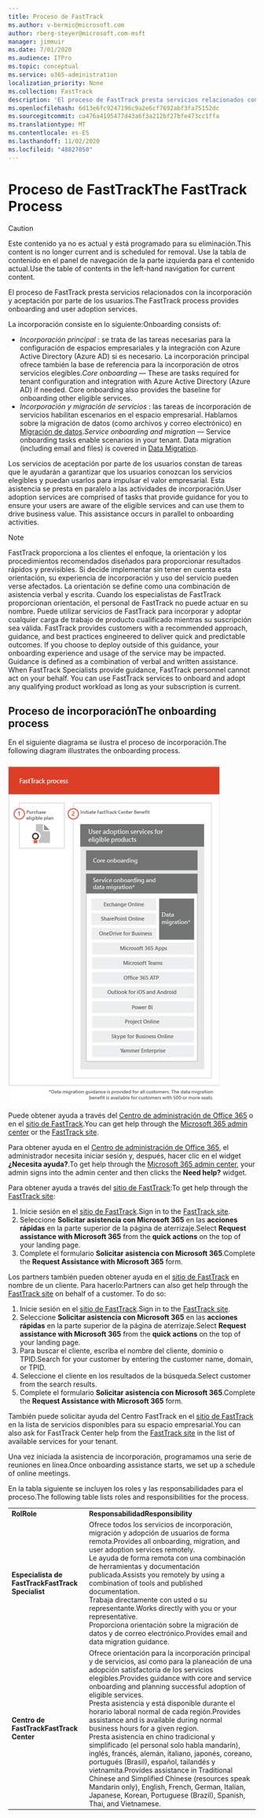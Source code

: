 ```yaml
---
title: Proceso de FastTrack
ms.author: v-bermic@microsoft.com
author: rberg-steyer@microsoft.com-msft
manager: jimmuir
ms.date: 7/01/2020
ms.audience: ITPro
ms.topic: conceptual
ms.service: o365-administration
localization_priority: None
ms.collection: FastTrack
description: 'El proceso de FastTrack presta servicios relacionados con la incorporación y aceptación por parte de los usuarios. '
ms.openlocfilehash: 6d13e6fc9247196c9a2e6cf7692abf3fa75152dc
ms.sourcegitcommit: ca476a4195477d43a6f3a212bf27bfe473cc1ffa
ms.translationtype: MT
ms.contentlocale: es-ES
ms.lasthandoff: 11/02/2020
ms.locfileid: "48827050"
---
```

# <a name="the-fasttrack-process"></a><span data-ttu-id="2b955-103">Proceso de FastTrack</span><span class="sxs-lookup"><span data-stu-id="2b955-103">The FastTrack Process</span></span>

> [!CAUTION]
> <span data-ttu-id="2b955-104">Este contenido ya no es actual y está programado para su eliminación.</span><span class="sxs-lookup"><span data-stu-id="2b955-104">This content is no longer current and is scheduled for removal.</span></span> <span data-ttu-id="2b955-105">Use la tabla de contenido en el panel de navegación de la parte izquierda para el contenido actual.</span><span class="sxs-lookup"><span data-stu-id="2b955-105">Use the table of contents in the left-hand navigation for current content.</span></span>

<span data-ttu-id="2b955-106">El proceso de FastTrack presta servicios relacionados con la incorporación y aceptación por parte de los usuarios.</span><span class="sxs-lookup"><span data-stu-id="2b955-106">The FastTrack process provides onboarding and user adoption services.</span></span> 
  
<span data-ttu-id="2b955-107">La incorporación consiste en lo siguiente:</span><span class="sxs-lookup"><span data-stu-id="2b955-107">Onboarding consists of:</span></span>
  
- <span data-ttu-id="2b955-p102">*Incorporación principal* : se trata de las tareas necesarias para la configuración de espacios empresariales y la integración con Azure Active Directory (Azure AD) si es necesario. La incorporación principal ofrece también la base de referencia para la incorporación de otros servicios elegibles.</span><span class="sxs-lookup"><span data-stu-id="2b955-p102">*Core onboarding* — These are tasks required for tenant configuration and integration with Azure Active Directory (Azure AD) if needed. Core onboarding also provides the baseline for onboarding other eligible services.</span></span> 
- <span data-ttu-id="2b955-p103">*Incorporación y migración de servicios* : las tareas de incorporación de servicios habilitan escenarios en el espacio empresarial. Hablamos sobre la migración de datos (como archivos y correo electrónico) en [Migración de datos](O365-data-migration.md).</span><span class="sxs-lookup"><span data-stu-id="2b955-p103">*Service onboarding and migration* — Service onboarding tasks enable scenarios in your tenant. Data migration (including email and files) is covered in [Data Migration](O365-data-migration.md).</span></span> 
    
<span data-ttu-id="2b955-p104">Los servicios de aceptación por parte de los usuarios constan de tareas que le ayudarán a garantizar que los usuarios conozcan los servicios elegibles y puedan usarlos para impulsar el valor empresarial. Esta asistencia se presta en paralelo a las actividades de incorporación.</span><span class="sxs-lookup"><span data-stu-id="2b955-p104">User adoption services are comprised of tasks that provide guidance for you to ensure your users are aware of the eligible services and can use them to drive business value. This assistance occurs in parallel to onboarding activities.</span></span>
  
> [!NOTE]
> <span data-ttu-id="2b955-p105">FastTrack proporciona a los clientes el enfoque, la orientación y los procedimientos recomendados diseñados para proporcionar resultados rápidos y previsibles. Si decide implementar sin tener en cuenta esta orientación, su experiencia de incorporación y uso del servicio pueden verse afectados. La orientación se define como una combinación de asistencia verbal y escrita. Cuando los especialistas de FastTrack proporcionan orientación, el personal de FastTrack no puede actuar en su nombre. Puede utilizar servicios de FastTrack para incorporar y adoptar cualquier carga de trabajo de producto cualificado mientras su suscripción sea válida. </span><span class="sxs-lookup"><span data-stu-id="2b955-p105">FastTrack provides customers with a recommended approach, guidance, and best practices engineered to deliver quick and predictable outcomes. If you choose to deploy outside of this guidance, your onboarding experience and usage of the service may be impacted. Guidance is defined as a combination of verbal and written assistance. When FastTrack Specialists provide guidance, FastTrack personnel cannot act on your behalf. You can use FastTrack services to onboard and adopt any qualifying product workload as long as your subscription is current.</span></span> 
  
## <a name="the-onboarding-process"></a><span data-ttu-id="2b955-119">Proceso de incorporación</span><span class="sxs-lookup"><span data-stu-id="2b955-119">The onboarding process</span></span>

<span data-ttu-id="2b955-120">En el siguiente diagrama se ilustra el proceso de incorporación.</span><span class="sxs-lookup"><span data-stu-id="2b955-120">The following diagram illustrates the onboarding process.</span></span>
  
![Escala de tiempo para el uso de la ventaja de incorporación](media/o365-onboarding-timeline-m365-apps.png)
  
<span data-ttu-id="2b955-122">Puede obtener ayuda a través del [Centro de administración de Office 365](https://go.microsoft.com/fwlink/?linkid=2032704) o en el [sitio de FastTrack](https://go.microsoft.com/fwlink/?linkid=780698).</span><span class="sxs-lookup"><span data-stu-id="2b955-122">You can get help through the [Microsoft 365 admin center](https://go.microsoft.com/fwlink/?linkid=2032704) or the [FastTrack site](https://go.microsoft.com/fwlink/?linkid=780698).</span></span> 

<span data-ttu-id="2b955-123">Para obtener ayuda en el [Centro de administración de Office 365](https://go.microsoft.com/fwlink/?linkid=2032704), el administrador necesita iniciar sesión y, después, hacer clic en el widget **¿Necesita ayuda?**.</span><span class="sxs-lookup"><span data-stu-id="2b955-123">To get help through the [Microsoft 365 admin center](https://go.microsoft.com/fwlink/?linkid=2032704), your admin signs into the admin center and then clicks the **Need help?** widget.</span></span> 

<span data-ttu-id="2b955-124">Para obtener ayuda a través del [sitio de FastTrack](https://go.microsoft.com/fwlink/?linkid=780698):</span><span class="sxs-lookup"><span data-stu-id="2b955-124">To get help through the [FastTrack site](https://go.microsoft.com/fwlink/?linkid=780698):</span></span> 
1.    <span data-ttu-id="2b955-125">Inicie sesión en el [sitio de FastTrack](https://go.microsoft.com/fwlink/?linkid=780698).</span><span class="sxs-lookup"><span data-stu-id="2b955-125">Sign in to the [FastTrack site](https://go.microsoft.com/fwlink/?linkid=780698).</span></span> 
2.    <span data-ttu-id="2b955-126">Seleccione **Solicitar asistencia con Microsoft 365** en las **acciones rápidas** en la parte superior de la página de aterrizaje.</span><span class="sxs-lookup"><span data-stu-id="2b955-126">Select **Request assistance with Microsoft 365** from the **quick actions** on the top of your landing page.</span></span>
3.    <span data-ttu-id="2b955-127">Complete el formulario **Solicitar asistencia con Microsoft 365**.</span><span class="sxs-lookup"><span data-stu-id="2b955-127">Complete the **Request Assistance with Microsoft 365** form.</span></span>
  
<span data-ttu-id="2b955-p106">Los partners también pueden obtener ayuda en el [sitio de FastTrack](https://go.microsoft.com/fwlink/?linkid=780698) en nombre de un cliente. Para hacerlo:</span><span class="sxs-lookup"><span data-stu-id="2b955-p106">Partners can also get help through the [FastTrack site](https://go.microsoft.com/fwlink/?linkid=780698) on behalf of a customer. To do so:</span></span>
1.    <span data-ttu-id="2b955-130">Inicie sesión en el [sitio de FastTrack](https://go.microsoft.com/fwlink/?linkid=780698).</span><span class="sxs-lookup"><span data-stu-id="2b955-130">Sign in to the [FastTrack site](https://go.microsoft.com/fwlink/?linkid=780698).</span></span> 
2.    <span data-ttu-id="2b955-131">Seleccione **Solicitar asistencia con Microsoft 365** en las **acciones rápidas** en la parte superior de la página de aterrizaje.</span><span class="sxs-lookup"><span data-stu-id="2b955-131">Select **Request assistance with Microsoft 365** from the **quick actions** on the top of your landing page.</span></span>
3.    <span data-ttu-id="2b955-132">Para buscar el cliente, escriba el nombre del cliente, dominio o TPID.</span><span class="sxs-lookup"><span data-stu-id="2b955-132">Search for your customer by entering the customer name, domain, or TPID.</span></span>
4.    <span data-ttu-id="2b955-133">Seleccione el cliente en los resultados de la búsqueda.</span><span class="sxs-lookup"><span data-stu-id="2b955-133">Select customer from the search results.</span></span>
5.    <span data-ttu-id="2b955-134">Complete el formulario **Solicitar asistencia con Microsoft 365**.</span><span class="sxs-lookup"><span data-stu-id="2b955-134">Complete the **Request Assistance with Microsoft 365** form.</span></span>
  
 <span data-ttu-id="2b955-135">También puede solicitar ayuda del Centro FastTrack en el [sitio de FastTrack](https://go.microsoft.com/fwlink/?linkid=780698) en la lista de servicios disponibles para su espacio empresarial.</span><span class="sxs-lookup"><span data-stu-id="2b955-135">You can also ask for FastTrack Center help from the [FastTrack site](https://go.microsoft.com/fwlink/?linkid=780698) in the list of available services for your tenant.</span></span> 
    
 <span data-ttu-id="2b955-136">Una vez iniciada la asistencia de incorporación, programamos una serie de reuniones en línea.</span><span class="sxs-lookup"><span data-stu-id="2b955-136">Once onboarding assistance starts, we set up a schedule of online meetings.</span></span>

<span data-ttu-id="2b955-137">En la tabla siguiente se incluyen los roles y las responsabilidades para el proceso.</span><span class="sxs-lookup"><span data-stu-id="2b955-137">The following table lists roles and responsibilities for the process.</span></span>
    
|||
|:-----|:-----|
|<span data-ttu-id="2b955-138">**Rol**</span><span class="sxs-lookup"><span data-stu-id="2b955-138">**Role**</span></span> <br/> |<span data-ttu-id="2b955-139">**Responsabilidad**</span><span class="sxs-lookup"><span data-stu-id="2b955-139">**Responsibility**</span></span> <br/> |
|<span data-ttu-id="2b955-140">**Especialista de FastTrack**</span><span class="sxs-lookup"><span data-stu-id="2b955-140">**FastTrack Specialist**</span></span> <br/> |<span data-ttu-id="2b955-141">Ofrece todos los servicios de incorporación, migración y adopción de usuarios de forma remota.</span><span class="sxs-lookup"><span data-stu-id="2b955-141">Provides all onboarding, migration, and user adoption services remotely.</span></span>  <br/> <span data-ttu-id="2b955-142">Le ayuda de forma remota con una combinación de herramientas y documentación publicada.</span><span class="sxs-lookup"><span data-stu-id="2b955-142">Assists you remotely by using a combination of tools and published documentation.</span></span> <br/> <span data-ttu-id="2b955-143">Trabaja directamente con usted o su representante.</span><span class="sxs-lookup"><span data-stu-id="2b955-143">Works directly with you or your representative.</span></span> <br/> <span data-ttu-id="2b955-144">Proporciona orientación sobre la migración de datos y de correo electrónico.</span><span class="sxs-lookup"><span data-stu-id="2b955-144">Provides email and data migration guidance.</span></span>|
|<span data-ttu-id="2b955-145">**Centro de FastTrack**</span><span class="sxs-lookup"><span data-stu-id="2b955-145">**FastTrack Center**</span></span>  <br/> |<span data-ttu-id="2b955-146">Ofrece orientación para la incorporación principal y de servicios, así como para la planeación de una adopción satisfactoria de los servicios elegibles.</span><span class="sxs-lookup"><span data-stu-id="2b955-146">Provides guidance with core and service onboarding and planning successful adoption of eligible services.</span></span>  <br/> <span data-ttu-id="2b955-147">Presta asistencia y está disponible durante el horario laboral normal de cada región.</span><span class="sxs-lookup"><span data-stu-id="2b955-147">Provides assistance and is available during normal business hours for a given region.</span></span> <br/> <span data-ttu-id="2b955-148">Presta asistencia en chino tradicional y simplificado (el personal solo habla mandarín), inglés, francés, alemán, italiano, japonés, coreano, portugués (Brasil), español, tailandés y vietnamita.</span><span class="sxs-lookup"><span data-stu-id="2b955-148">Provides assistance in Traditional Chinese and Simplified Chinese (resources speak Mandarin only), English, French, German, Italian, Japanese, Korean, Portuguese (Brazil), Spanish, Thai, and Vietnamese.</span></span>|
